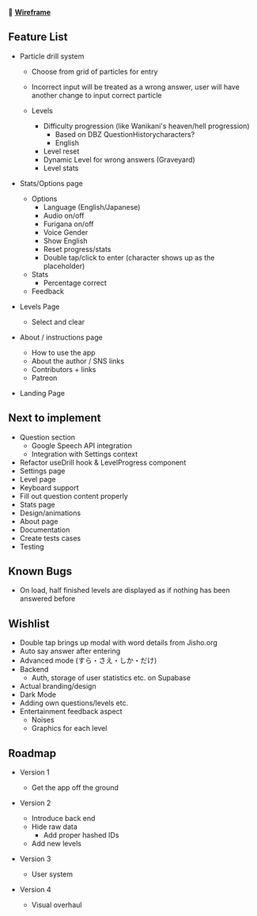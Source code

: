 🧭 **[Wireframe](https://xd.adobe.com/view/fcda656c-e122-4ce5-a462-3c6e3448417a-a989/?fullscreen&hints=off)**

## Feature List

-   Particle drill system

    -   Choose from grid of particles for entry
    -   Incorrect input will be treated as a wrong answer, user will have another change to input correct particle

    -   Levels
        -   Difficulty progression (like Wanikani's heaven/hell progression)
            -   Based on DBZ QuestionHistorycharacters?
            -   English
        -   Level reset
        -   Dynamic Level for wrong answers (Graveyard)
        -   Level stats

-   Stats/Options page

    -   Options
        -   Language (English/Japanese)
        -   Audio on/off
        -   Furigana on/off
        -   Voice Gender
        -   Show English
        -   Reset progress/stats
        -   Double tap/click to enter (character shows up as the placeholder)
    -   Stats
        -   Percentage correct
    -   Feedback

-   Levels Page
    -   Select and clear
-   About / instructions page

    -   How to use the app
    -   About the author / SNS links
    -   Contributors + links
    -   Patreon

-   Landing Page

## Next to implement

-   Question section
    -   Google Speech API integration
    -   Integration with Settings context
-   Refactor useDrill hook & LevelProgress component
-   Settings page
-   Level page
-   Keyboard support
-   Fill out question content properly
-   Stats page
-   Design/animations
-   About page
-   Documentation
-   Create tests cases
-   Testing

## Known Bugs

-   On load, half finished levels are displayed as if nothing has been answered before

## Wishlist

-   Double tap brings up modal with word details from Jisho.org
-   Auto say answer after entering
-   Advanced mode (すら・さえ・しか・だけ)
-   Backend
    -   Auth, storage of user statistics etc. on Supabase
-   Actual branding/design
-   Dark Mode
-   Adding own questions/levels etc.
-   Entertainment feedback aspect
    -   Noises
    -   Graphics for each level

## Roadmap

-   Version 1
    -   Get the app off the ground
-   Version 2

    -   Introduce back end
    -   Hide raw data
        -   Add proper hashed IDs
    -   Add new levels

-   Version 3
    -   User system
-   Version 4
    -   Visual overhaul
